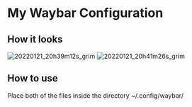 # My Waybar Configuration

## How it looks

![20220121_20h39m12s_grim](https://user-images.githubusercontent.com/60475104/150584785-acee854a-273a-448e-9851-e44d5ad41858.png)
![20220121_20h41m26s_grim](https://user-images.githubusercontent.com/60475104/150584824-21b0b8e4-5dd1-4e00-9b9d-3df9f00cfdb2.png)

## How to use

Place both of the files inside the directory ~/.config/waybar/  
